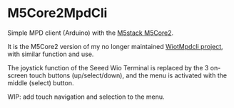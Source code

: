 # M5Core2MpdCli

Simple MPD client (Arduino) with the [M5stack M5Core2](https://docs.m5stack.com/en/core/core2).

It is the M5Core2 version of my no longer maintained [WiotMpdcli project](https://github.com/dheijl/WiotMpdcli), with similar function and use.

The joystick function of the Seeed Wio Terminal is replaced by the 3 on-screen touch buttons (up/select/down), and the menu is activated with the middle (select) button.

WIP: add touch navigation and selection to the menu.


